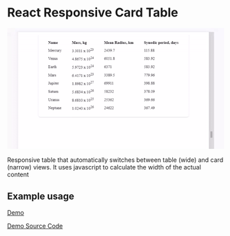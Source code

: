 # React Responsive Card Table

![Demo Image](https://github.com/ArsenyYankovsky/react-responsive-cards-table/blob/master/src/demo/demo.gif)

Responsive table that automatically switches between table (wide) and card (narrow) views.
It uses javascript to calculate the width of the actual content

## Example usage

[Demo](http://scrawny-eye.surge.sh/)

[Demo Source Code](https://github.com/ArsenyYankovsky/react-responsive-cards-table/tree/master/src/demo)
